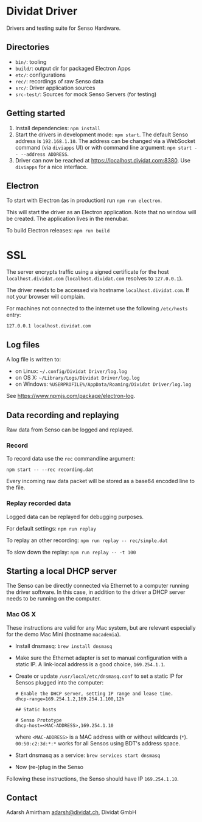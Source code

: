 # Dividat Driver

Drivers and testing suite for Senso Hardware.

## Directories

- `bin/`: tooling
- `build/`: output dir for packaged Electron Apps
- `etc/`: configurations
- `rec/`: recordings of raw Senso data
- `src/`: Driver application sources
- `src-test/`: Sources for mock Senso Servers (for testing)

## Getting started

1. Install dependencies: `npm install`
2. Start the drivers in development mode: `npm start`. The default Senso address is `192.168.1.10`. The address can be changed via a WebSocket command (via `diviapps` UI) or with command line argument: `npm start -- --address ADDRESS`.
3. Driver can now be reached at <https://localhost.dividat.com:8380>. Use `diviapps` for a nice interface.

## Electron

To start with Electron (as in production) run `npm run electron`.

This will start the driver as an Electron application. Note that no window will be created. The application lives in the menubar.

To build Electron releases: `npm run build`

# SSL

The server encrypts traffic using a signed certificate for the host `localhost.dividat.com` (`localhost.dividat.com` resolves to `127.0.0.1`).

The driver needs to be accessed via hostname `localhost.dividat.com`. If not your browser will complain.

For machines not connected to the internet use the following `/etc/hosts` entry:

```
127.0.0.1 localhost.dividat.com
```

## Log files

A log file is written to:

- on Linux: `~/.config/Dividat Driver/log.log`
- on OS X: `~/Library/Logs/Dividat Driver/log.log`
- on Windows: `%USERPROFILE%/AppData/Roaming/Dividat Driver/log.log`

See <https://www.npmjs.com/package/electron-log>.

## Data recording and replaying

Raw data from Senso can be logged and replayed.

### Record

To record data use the `rec` commandline argument:

```
npm start -- --rec recording.dat
```

Every incoming raw data packet will be stored as a base64 encoded line to the file.

### Replay recorded data

Logged data can be replayed for debugging purposes.

For default settings: `npm run replay`

To replay an other recording: `npm run replay -- rec/simple.dat`

To slow down the replay: `npm run replay -- -t 100`

## Starting a local DHCP server

The Senso can be directly connected via Ethernet to a computer running the driver software. In this case, in addition to the driver a DHCP server needs to be running on the computer.

### Mac OS X

These instructions are valid for any Mac system, but are relevant especially for the demo Mac Mini (hostname `macademia`).

- Install dnsmasq: `brew install dnsmasq`
- Make sure the Ethernet adapter is set to manual configuration with a static IP. A link-local address is a good choice, `169.254.1.1`.
- Create or update `/usr/local/etc/dnsmasq.conf` to set a static IP for Sensos plugged into the computer:

  ```
  # Enable the DHCP server, setting IP range and lease time.
  dhcp-range=169.254.1.2,169.254.1.100,12h

  ## Static hosts

  # Senso Prototype
  dhcp-host=<MAC-ADDRESS>,169.254.1.10
  ```
  
  where `<MAC-ADDRESS>` is a MAC address with or without wildcards (`*`). `00:50:c2:3d:*:*` works for all Sensos using BDT's address space.
- Start dnsmasq as a service: `brew services start dnsmasq`
- Now (re-)plug in the Senso

Following these instructions, the Senso should have IP `169.254.1.10`.

## Contact

Adarsh Amirtham <adarsh@dividat.ch>, Dividat GmbH
